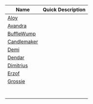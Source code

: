| Name                                                                   | Quick Description |
| ---------------------------------------------------------------------- | ----------------- |
| [Aloy](https://github.com/LachlanDog/TheWik/blob/main/People/Aloy.md)               |                   |
| [Avandra](https://lachlandog.github.io/TheWik/People/Avandra)         |                   |
| [BuffleWump](https://lachlandog.github.io/TheWik/People/BuffleWump)   |                   |
| [Candlemaker](https://lachlandog.github.io/TheWik/People/Candlemaker) |                   |
| [Demi](https://lachlandog.github.io/TheWik/People/Demi)               |                   |
| [Dendar](https://lachlandog.github.io/TheWik/People/Dendar)           |                   |
| [Dimitrius](https://lachlandog.github.io/TheWik/People/Dimitrius)     |                   |
| [Erzof](https://lachlandog.github.io/TheWik/People/Erzof)             |                   |
| [Grossie](https://lachlandog.github.io/TheWik/People/Grossie)         |                   |
|                                                                        |                   |
|                                                                        |                   |
|                                                                        |                   |
|                                                                        |                   |
|                                                                        |                   |
|                                                                        |                   |
|                                                                        |                   |
